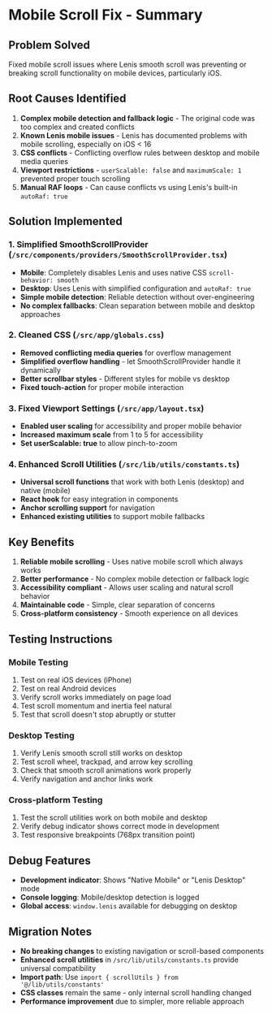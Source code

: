 # Mobile Scroll Fix - Summary

## Problem Solved
Fixed mobile scroll issues where Lenis smooth scroll was preventing or breaking scroll functionality on mobile devices, particularly iOS.

## Root Causes Identified
1. **Complex mobile detection and fallback logic** - The original code was too complex and created conflicts
2. **Known Lenis mobile issues** - Lenis has documented problems with mobile scrolling, especially on iOS < 16
3. **CSS conflicts** - Conflicting overflow rules between desktop and mobile media queries
4. **Viewport restrictions** - `userScalable: false` and `maximumScale: 1` prevented proper touch scrolling
5. **Manual RAF loops** - Can cause conflicts vs using Lenis's built-in `autoRaf: true`

## Solution Implemented

### 1. Simplified SmoothScrollProvider (`/src/components/providers/SmoothScrollProvider.tsx`)
- **Mobile**: Completely disables Lenis and uses native CSS `scroll-behavior: smooth`
- **Desktop**: Uses Lenis with simplified configuration and `autoRaf: true`
- **Simple mobile detection**: Reliable detection without over-engineering
- **No complex fallbacks**: Clean separation between mobile and desktop approaches

### 2. Cleaned CSS (`/src/app/globals.css`)
- **Removed conflicting media queries** for overflow management
- **Simplified overflow handling** - let SmoothScrollProvider handle it dynamically
- **Better scrollbar styles** - Different styles for mobile vs desktop
- **Fixed touch-action** for proper mobile interaction

### 3. Fixed Viewport Settings (`/src/app/layout.tsx`)
- **Enabled user scaling** for accessibility and proper mobile behavior
- **Increased maximum scale** from 1 to 5 for accessibility
- **Set userScalable: true** to allow pinch-to-zoom

### 4. Enhanced Scroll Utilities (`/src/lib/utils/constants.ts`)
- **Universal scroll functions** that work with both Lenis (desktop) and native (mobile)
- **React hook** for easy integration in components
- **Anchor scrolling support** for navigation
- **Enhanced existing utilities** to support mobile fallbacks

## Key Benefits

1. **Reliable mobile scrolling** - Uses native mobile scroll which always works
2. **Better performance** - No complex mobile detection or fallback logic
3. **Accessibility compliant** - Allows user scaling and natural scroll behavior
4. **Maintainable code** - Simple, clear separation of concerns
5. **Cross-platform consistency** - Smooth experience on all devices

## Testing Instructions

### Mobile Testing
1. Test on real iOS devices (iPhone)
2. Test on real Android devices
3. Verify scroll works immediately on page load
4. Test scroll momentum and inertia feel natural
5. Test that scroll doesn't stop abruptly or stutter

### Desktop Testing
1. Verify Lenis smooth scroll still works on desktop
2. Test scroll wheel, trackpad, and arrow key scrolling
3. Check that smooth scroll animations work properly
4. Verify navigation and anchor links work

### Cross-platform Testing
1. Test the scroll utilities work on both mobile and desktop
2. Verify debug indicator shows correct mode in development
3. Test responsive breakpoints (768px transition point)

## Debug Features
- **Development indicator**: Shows "Native Mobile" or "Lenis Desktop" mode
- **Console logging**: Mobile/desktop detection is logged
- **Global access**: `window.lenis` available for debugging on desktop

## Migration Notes
- **No breaking changes** to existing navigation or scroll-based components
- **Enhanced scroll utilities** in `/src/lib/utils/constants.ts` provide universal compatibility
- **Import path**: Use `import { scrollUtils } from '@/lib/utils/constants'`
- **CSS classes** remain the same - only internal scroll handling changed
- **Performance improvement** due to simpler, more reliable approach

